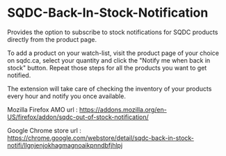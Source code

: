 # SQDC-Back-In-Stock-Notification
Provides the option to subscribe to stock notifications for SQDC products directly from the product page.

To add a product on your watch-list, visit the product page of your choice on sqdc.ca, select your quantity and click the "Notify me when back in stock" button. Repeat those steps for all the products you want to get notified. 

The extension will take care of checking the inventory of your products every hour and notify you once available.


Mozilla Firefox AMO url : https://addons.mozilla.org/en-US/firefox/addon/sqdc-out-of-stock-notification/

Google Chrome store url : https://chrome.google.com/webstore/detail/sqdc-back-in-stock-notifi/llgnjenjokhagmagnoaikpnndbfjhlpj
